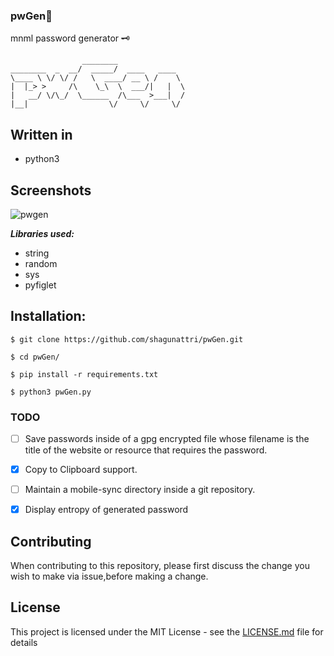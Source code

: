 ### pwGen🔐

mnml password generator 🗝

```console
                ________               
________  _  __/  _____/  ____   ____  
\____ \ \/ \/ /   \  ____/ __ \ /    \ 
|  |_> >     /\    \_\  \  ___/|   |  \
|   __/ \/\_/  \______  /\___  >___|  /
|__|                  \/     \/     \/ 
```


## Written in
- python3


## Screenshots
![pwgen](https://user-images.githubusercontent.com/29366864/81680839-63838380-9471-11ea-8569-52d7d91374c3.png)


***Libraries used:***
- string
- random
- sys
- pyfiglet

## Installation:
```console
$ git clone https://github.com/shagunattri/pwGen.git

$ cd pwGen/

$ pip install -r requirements.txt

$ python3 pwGen.py
```

### TODO
- [ ] Save passwords inside of a gpg encrypted file whose filename is the title of the website or resource that requires the password.
- [x] Copy to Clipboard support.
- [ ] Maintain a mobile-sync directory inside a git repository.
- [x] Display entropy of generated password


## Contributing

When contributing to this repository, please first discuss the change you wish to make via issue,before making a change.

## License

This project is licensed under the MIT License - see the [LICENSE.md](LICENSE) file for details